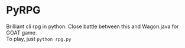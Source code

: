 PyRPG
=====

Brilliant cli rpg in python.  Close battle between this and Wagon.java for GOAT game.  
To play, just `python rpg.py`
